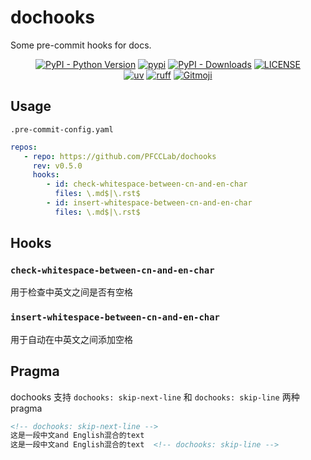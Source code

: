 # dochooks

Some pre-commit hooks for docs.

<p align="center">
   <a href="https://python.org/" target="_blank"><img alt="PyPI - Python Version" src="https://img.shields.io/pypi/pyversions/dochooks?logo=python&style=flat-square"></a>
   <a href="https://pypi.org/project/dochooks/" target="_blank"><img src="https://img.shields.io/pypi/v/dochooks?style=flat-square" alt="pypi"></a>
   <a href="https://pypi.org/project/dochooks/" target="_blank"><img alt="PyPI - Downloads" src="https://img.shields.io/pypi/dm/dochooks?style=flat-square"></a>
   <a href="LICENSE"><img alt="LICENSE" src="https://img.shields.io/github/license/PFCCLab/dochooks?style=flat-square"></a>
   <br/>
   <a href="https://github.com/astral-sh/uv"><img alt="uv" src="https://img.shields.io/endpoint?url=https://raw.githubusercontent.com/astral-sh/uv/main/assets/badge/v0.json&style=flat-square"></a>
   <a href="https://github.com/astral-sh/ruff"><img alt="ruff" src="https://img.shields.io/endpoint?url=https://raw.githubusercontent.com/astral-sh/ruff/main/assets/badge/v2.json&style=flat-square"></a>
   <a href="https://gitmoji.dev"><img alt="Gitmoji" src="https://img.shields.io/badge/gitmoji-%20😜%20😍-FFDD67?style=flat-square"></a>
</p>

## Usage

`.pre-commit-config.yaml`

```yaml
repos:
   - repo: https://github.com/PFCCLab/dochooks
     rev: v0.5.0
     hooks:
        - id: check-whitespace-between-cn-and-en-char
          files: \.md$|\.rst$
        - id: insert-whitespace-between-cn-and-en-char
          files: \.md$|\.rst$
```

## Hooks

### `check-whitespace-between-cn-and-en-char`

用于检查中英文之间是否有空格

### `insert-whitespace-between-cn-and-en-char`

用于自动在中英文之间添加空格

## Pragma

dochooks 支持 `dochooks: skip-next-line` 和 `dochooks: skip-line` 两种 pragma

<!-- prettier-ignore -->
```markdown
<!-- dochooks: skip-next-line -->
这是一段中文and English混合的text
这是一段中文and English混合的text  <!-- dochooks: skip-line -->
```
